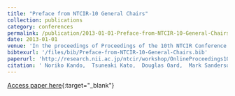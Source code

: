 ```yaml
---
title: "Preface from NTCIR-10 General Chairs"
collection: publications
category: conferences
permalink: /publication/2013-01-01-Preface-from-NTCIR-10-General-Chairs
date: 2013-01-01
venue: 'In the proceedings of Proceedings of the 10th NTCIR Conference on Evaluation of Information Access Technologies, NTCIR-10, National Center of Sciences, Tokyo, Japan, June 18-21, 2013'
bibtexurl: '/files/bib/Preface-from-NTCIR-10-General-Chairs.bib'
paperurl: 'http://research.nii.ac.jp/ntcir/workshop/OnlineProceedings10/pdf/NTCIR/00-NTCIR10-PREFACE.pdf'
citation: ' Noriko Kando,  Tsuneaki Kato,  Douglas Oard,  Mark Sanderson, &quot;Preface from NTCIR-10 General Chairs.&quot; In the proceedings of Proceedings of the 10th NTCIR Conference on Evaluation of Information Access Technologies, NTCIR-10, National Center of Sciences, Tokyo, Japan, June 18-21, 2013, 2013.'
---
```

[Access paper here](http://research.nii.ac.jp/ntcir/workshop/OnlineProceedings10/pdf/NTCIR/00-NTCIR10-PREFACE.pdf){:target="_blank"}
